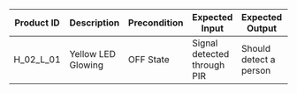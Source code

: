 
|Product ID|Description|Precondition|Expected Input|Expected Output|Actual Output|
|----------|-----------|------------|--------------|---------------|-------------|
|H_02_L_01|Yellow LED Glowing|OFF State|Signal detected through PIR|Should detect a person|May / May not Detect|
